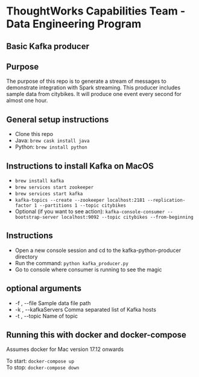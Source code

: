 # ThoughtWorks Capabilities Team - Data Engineering Program
## Basic Kafka producer

## Purpose
The purpose of this repo is to generate a stream of messages to demonstrate integration with Spark streaming.
This producer includes sample data from citybikes. It will produce one event every second for almost one hour.

## General setup instructions
* Clone this repo
* Java: `brew cask install java`
* Python: `brew install python`


## Instructions to install Kafka on MacOS
* `brew install kafka`
* `brew services start zookeeper`
* `brew services start kafka`
* `kafka-topics --create --zookeeper localhost:2181 --replication-factor 1 --partitions 1 --topic citybikes`
* Optional (if you want to see action): `kafka-console-consumer --bootstrap-server localhost:9092 --topic citybikes --from-beginning`

## Instructions
* Open a new console session and cd to the kafka-python-producer directory
* Run the command: `python kafka_producer.py`
* Go to console where consumer is running to see the magic

## optional arguments
* -f , --file   Sample data file path
* -k , --kafkaServers Comma separated list of Kafka hosts
* -t , --topic Name of topic

## Running this with docker and docker-compose

Assumes docker for Mac version 17.12 onwards

To start: `docker-compose up`  
To stop: `docker-compose down`